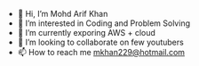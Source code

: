 - 👋 Hi, I’m Mohd Arif Khan
- 👀 I’m interested in Coding and Problem Solving
- 🌱 I’m currently exporing AWS + cloud
- 💞️ I’m looking to collaborate on few youtubers
- 📫 How to reach me mkhan229@hotmail.com

<!---
arifk2/arifk2 is a ✨ special ✨ repository because its `README.md` (this file) appears on your GitHub profile.
You can click the Preview link to take a look at your changes.
--->
